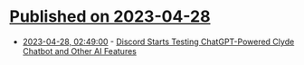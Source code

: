# [Published on 2023-04-28](index.md)

* [2023-04-28, 02:49:00](https://soylentnews.org/article.pl?sid=23/04/27/0210249&from=rss) - [Discord Starts Testing ChatGPT-Powered Clyde Chatbot and Other AI Features](https://soylentnews.org/article.pl?sid=23/04/27/0210249&from=rss)
